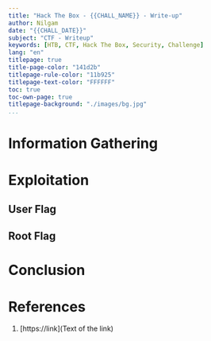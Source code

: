 ```yaml
---
title: "Hack The Box - {{CHALL_NAME}} - Write-up"
author: Nilgam
date: "{{CHALL_DATE}}"
subject: "CTF - Writeup"
keywords: [HTB, CTF, Hack The Box, Security, Challenge]
lang: "en"
titlepage: true
title-page-color: "141d2b"
titlepage-rule-color: "11b925"
titlepage-text-color: "FFFFFF"
toc: true
toc-own-page: true
titlepage-background: "./images/bg.jpg"
...
```


# Information Gathering


# Exploitation  


## User Flag


## Root Flag


# Conclusion


# References

1. [https://link](Text of the link)